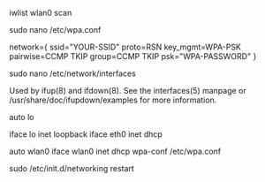 iwlist wlan0 scan

sudo nano /etc/wpa.conf

network={
ssid="YOUR-SSID"
proto=RSN
key_mgmt=WPA-PSK
pairwise=CCMP TKIP
group=CCMP TKIP
psk="WPA-PASSWORD"
}

sudo nano /etc/network/interfaces

Used by ifup(8) and ifdown(8). See the interfaces(5) manpage or
/usr/share/doc/ifupdown/examples for more information.

auto lo

iface lo inet loopback
iface eth0 inet dhcp

auto wlan0
iface wlan0 inet dhcp
wpa-conf /etc/wpa.conf

sudo /etc/init.d/networking restart

